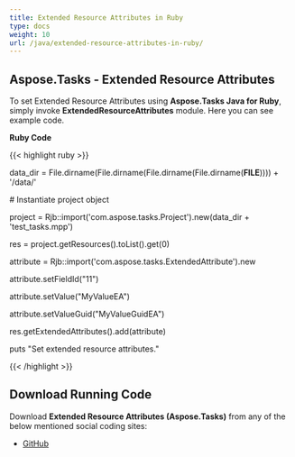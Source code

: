 ```yaml
---
title: Extended Resource Attributes in Ruby
type: docs
weight: 10
url: /java/extended-resource-attributes-in-ruby/
---
```


## **Aspose.Tasks - Extended Resource Attributes**
To set Extended Resource Attributes using **Aspose.Tasks Java for Ruby**, simply invoke **ExtendedResourceAttributes** module. Here you can see example code.

**Ruby Code**

{{< highlight ruby >}}

 data_dir = File.dirname(File.dirname(File.dirname(File.dirname(__FILE__)))) + '/data/'



\# Instantiate project object

project = Rjb::import('com.aspose.tasks.Project').new(data_dir + 'test_tasks.mpp')

res = project.getResources().toList().get(0)

attribute = Rjb::import('com.aspose.tasks.ExtendedAttribute').new

attribute.setFieldId("11")

attribute.setValue("MyValueEA")

attribute.setValueGuid("MyValueGuidEA")

res.getExtendedAttributes().add(attribute)

puts "Set extended resource attributes."

{{< /highlight >}}
## **Download Running Code**
Download **Extended Resource Attributes (Aspose.Tasks)** from any of the below mentioned social coding sites:

- [GitHub](https://github.com/aspose-tasks/Aspose.Tasks-for-Java/blob/master/Plugins/Aspose_Tasks_Java_for_Ruby/lib/asposetasksjava/Resources/extendedresourceattributes.rb)
